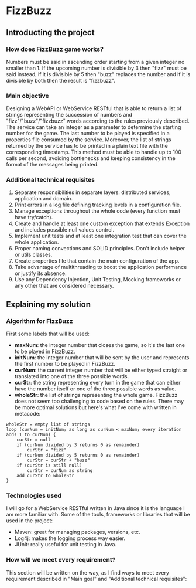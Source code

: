 # FizzBuzz
## Introducting the project
### How does FizzBuzz game works?
Numbers must be said in ascending order starting from a given integer no smaller than 1. If the upcoming number is divisible by 3 then "fizz" must be said instead, if it is divisible by 5 then "buzz" replaces the number and if it is divisible by both then the result is "fizzbuzz".
### Main objective
Designing a WebAPI or WebService RESTful that is able to return a list of strings representing the succession of numbers and "fizz"/"buzz"/"fizzbuzz" words according to the rules previously described. The service can take an integer as a parameter to determine the starting number for the game. The last number to be played is specified in a properties file consumed by the service. Moreover, the list of strings returned by the service has to be printed in a plain text file with the corresponding timestamp. This method must be able to handle up to 100 calls per second, avoiding bottlenecks and keeping consistency in the format of the messages being printed.
### Additional technical requisites
1. Separate responsibilities in separate layers: distributed services, application and domain.
2. Print errors in a log file defining tracking levels in a configuration file.
3. Manage exceptions throughout the whole code (every function must have try/catch). 
4. Create and handle at least one custom exception that extends Exception and includes possible null values control.
5. Implement unit tests and at least one integration test that can cover the whole application.
6. Proper naming convections and SOLID principles. Don't include helper or utils classes.
7. Create properties file that contain the main configuration of the app.
8. Take advantage of multithreading to boost the application performance or justify its absence.
9. Use any Dependency Injection, Unit Testing, Mocking frameworks or any other that are considered necessary.
## Explaining my solution
### Algorithm for FizzBuzz
First some labels that will be used:
- **maxNum**: the integer number that closes the game, so it's the last one to be played in FizzBuzz.
- **initNum**: the integer number that will be sent by the user and represents the first number to be played in FizzBuzz.
- **curNum**: the current integer number that will be either typed straight or translated into one of the three possible words.
- **curStr**: the string representing every turn in the game that can either have the number itself or one of the three possible words as value.
- **wholeStr**: the list of strings representing the whole game.
FizzBuzz does not seem too challenging to code based on the rules. There may be more optimal solutions but here's what I've come with written in metacode:
```
wholeStr = empty list of strings
loop (curNum = initNum; as long as curNum < maxNum; every iteration adds 1 to curNum) {
    curStr = null
    if (curNum divided by 3 returns 0 as remainder)
        curStr = "fizz"
    if (curNum divided by 5 returns 0 as remainder)
        curStr = curStr + "buzz"
    if (curStr is still null)
        curStr = curNum as string
    add curStr to wholeStr
}
```
### Technologies used
I will go for a WebService RESTful written in Java since it is the language I am more familiar with. Some of the tools, frameworks or libraries that will be used in the project:
- Maven: great for managing packages, versions, etc.
- Log4j: makes the logging process way easier.
- JUnit: really useful for unit testing in Java.
### How will we meet every requirement?
This section will be written on the way, as I find ways to meet every requirement described in "Main goal" and "Additional technical requisites":
